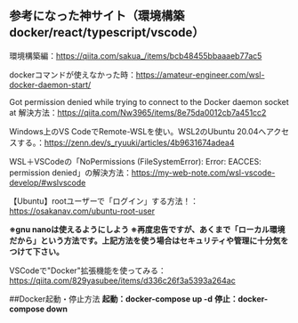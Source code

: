 ## 参考になった神サイト（環境構築 docker/react/typescript/vscode）
環境構築編：https://qiita.com/sakua_/items/bcb48455bbaaaeb77ac5

dockerコマンドが使えなかった時：https://amateur-engineer.com/wsl-docker-daemon-start/

Got permission denied while trying to connect to the Docker daemon socket at 解決方法：https://qiita.com/Nw3965/items/8e75da0012cb7a451cc2

Windows上のVS CodeでRemote-WSLを使い。WSL2のUbuntu 20.04へアクセスする。：https://zenn.dev/s_ryuuki/articles/4b9631674adea4

WSL＋VSCodeの「NoPermissions (FileSystemError): Error: EACCES: permission denied」の解決方法：https://my-web-note.com/wsl-vscode-develop/#wslvscode

【Ubuntu】rootユーザーで「ログイン」する方法！：https://osakanav.com/ubuntu-root-user

**※gnu nanoは使えるようにしよう**
**※再度忠告ですが、あくまで「ローカル環境だから」という方法です。上記方法を使う場合はセキュリティや管理に十分気をつけて下さい。**

VSCodeで"Docker"拡張機能を使ってみる：https://qiita.com/829yasubee/items/d336c26f3a5393a264ac

##Docker起動・停止方法
**起動：docker-compose up -d**
**停止：docker-compose down**
